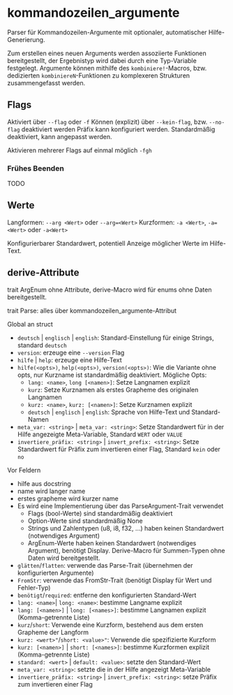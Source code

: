 # kommandozeilen_argumente

Parser für Kommandozeilen-Argumente mit optionaler, automatischer Hilfe-Generierung.

Zum erstellen eines neuen Arguments werden assoziierte Funktionen bereitgestellt,
der Ergebnistyp wird dabei durch eine Typ-Variable festgelegt.
Argumente können mithilfe des `kombiniere!`-Macros, bzw. dedizierten `kombiniereN`-Funktionen
zu komplexeren Strukturen zusammengefasst werden.

## Flags

Aktiviert über `--flag` oder `-f`
Können (explizit) über `--kein-flag`, bzw. `--no-flag` deaktiviert werden
Präfix kann konfiguriert werden.
Standardmäßig deaktiviert, kann angepasst werden.

Aktivieren mehrerer Flags auf einmal möglich `-fgh`

### Frühes Beenden

TODO

## Werte

Langformen: `--arg <Wert>` oder `--arg=<Wert>`
Kurzformen: `-a <Wert>`, `-a=<Wert>` oder `-a<Wert>`

Konfigurierbarer Standardwert, potentiell Anzeige möglicher Werte im Hilfe-Text.

## derive-Attribute

trait ArgEnum ohne Attribute, derive-Macro wird für enums ohne Daten bereitgestellt.

trait Parse: alles über kommandozeilen_argumente-Attribut

Global an struct

- `deutsch` | `englisch` | `english`: Standard-Einstellung für einige Strings, standard `deutsch`
- `version`: erzeuge eine `--version` Flag
- `hilfe` | `help`: erzeuge eine Hilfe-Text
- `hilfe(<opts>)`, `help(<opts>)`, `version(<opts>)`:
    Wie die Variante ohne opts, nur Kurzname ist standardmäßig deaktiviert. Mögliche Opts:
  - `lang: <name>`, `long [<namen>]`: Setze Langnamen explizit
  - `kurz`: Setze Kurznamen als erstes Grapheme des originalen Langnamen
  - `kurz: <name>`, `kurz: [<namen>]`: Setze Kurznamen explizit
  - `deutsch` | `englisch` | `english`: Sprache von Hilfe-Text und Standard-Namen
- `meta_var: <string>` | `meta_var: <string>`:
    Setze Standardwert für in der Hilfe angezeigte Meta-Variable, Standard `WERT` oder `VALUE`
- `invertiere_präfix: <string>` | `invert_prefix: <string>`:
    Setze Standardwert für Präfix zum invertieren einer Flag, Standard `kein` oder `no`

Vor Feldern

- hilfe aus docstring
- name wird langer name
- erstes grapheme wird kurzer name
- Es wird eine Implementierung über das ParseArgument-Trait verwendet
  - Flags (bool-Werte) sind standardmäßig deaktiviert
  - Option-Werte sind standardmäßig None
  - Strings und Zahlentypen (u8, i8, f32, ...) haben keinen Standardwert (notwendiges Argument)
  - ArgEnum-Werte haben keinen Standardwert (notwendiges Argument), benötigt Display.
        Derive-Macro für Summen-Typen ohne Daten wird bereitgestellt.
- `glätten`/`flatten`: verwende das Parse-Trait (übernehmen der konfigurierten Argumente)
- `FromStr`: verwende das FromStr-Trait (benötigt Display für Wert und Fehler-Typ)
- `benötigt`/`required`: entferne den konfigurierten Standard-Wert
- `lang: <name>`| `long: <name>`: bestimme Langname explizit
- `lang: [<namen>]` | `long: [<names>]`: bestimme Langnamen explizit (Komma-getrennte Liste)
- `kurz`/`short`: Verwende eine Kurzform, bestehend aus dem ersten Grapheme der Langform
- `kurz: <wert>"`/`short: <value>"`: Verwende die spezifizierte Kurzform
- `kurz: [<namen>]` | `short: [<names>]`: bestimme Kurzformen explizit (Komma-getrennte Liste)
- `standard: <wert>` | `default: <value>`: setzte den Standard-Wert
- `meta_var: <string>`: setzte die in der Hilfe angezeigt Meta-Variable
- `invertiere_präfix: <string>` | `invert_prefix: <string>`: setze Präfix zum invertieren einer Flag
